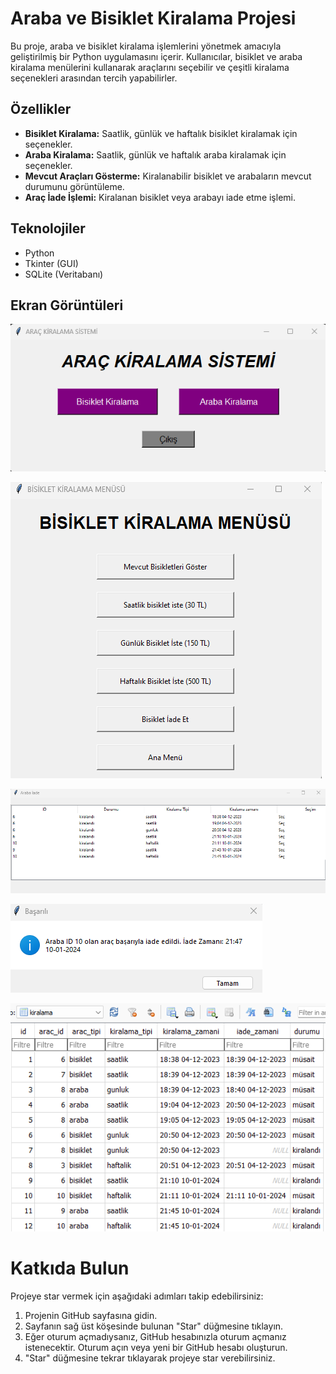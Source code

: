 # Araba ve Bisiklet Kiralama Projesi

Bu proje, araba ve bisiklet kiralama işlemlerini yönetmek amacıyla geliştirilmiş bir Python uygulamasını içerir. Kullanıcılar, bisiklet ve araba kiralama menülerini kullanarak araçlarını seçebilir ve çeşitli kiralama seçenekleri arasından tercih yapabilirler.

## Özellikler

- **Bisiklet Kiralama:** Saatlik, günlük ve haftalık bisiklet kiralamak için seçenekler.
- **Araba Kiralama:** Saatlik, günlük ve haftalık araba kiralamak için seçenekler.
- **Mevcut Araçları Gösterme:** Kiralanabilir bisiklet ve arabaların mevcut durumunu görüntüleme.
- **Araç İade İşlemi:** Kiralanan bisiklet veya arabayı iade etme işlemi.
  
## Teknolojiler

- Python
- Tkinter (GUI)
- SQLite (Veritabanı)

## Ekran Görüntüleri

![Ana Menü](https://github.com/nazli-d/Rent-bike-and-car/blob/main/image/ana-sayfa%20.png)

![Bisiklet Kiralama Menüsü](https://github.com/nazli-d/Rent-bike-and-car/blob/main/image/bisiklet-menu.png)

![İade etme](https://github.com/nazli-d/Rent-bike-and-car/blob/main/image/iade.png)

![İade etme](https://github.com/nazli-d/Rent-bike-and-car/blob/main/image/iade-edildi.png)

![Kiralama Tablosu](https://github.com/nazli-d/Rent-bike-and-car/blob/main/image/kiralama-tablosu.png)




# Katkıda Bulun
Projeye star vermek için aşağıdaki adımları takip edebilirsiniz:
1. Projenin GitHub sayfasına gidin.
2. Sayfanın sağ üst köşesinde bulunan "Star" düğmesine tıklayın.
3. Eğer oturum açmadıysanız, GitHub hesabınızla oturum açmanız istenecektir. Oturum açın veya yeni bir GitHub hesabı oluşturun.
4. "Star" düğmesine tekrar tıklayarak projeye star verebilirsiniz.
